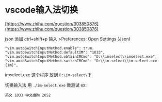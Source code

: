 # vscode输入法切换

[https://www.zhihu.com/question/303850876](https://www.zhihu.com/question/303850876)

json 添加 ctrl+shift+p 输入 >Preferences: Open Settings (Json)

```plain
"vim.autoSwitchInputMethod.enable": true,
"vim.autoSwitchInputMethod.defaultIM": "1033",
"vim.autoSwitchInputMethod.obtainIMCmd": "D:\\imselect\\imselect.exe",
"vim.autoSwitchInputMethod.switchIMCmd": "D:\\im-select\\im-select.exe {im}",
```

imselect.exe 这个程序 放到 `D:\im-select\`下

切换输入法 用 `./im-select.exe` 做测试 ex:

    英文 1033 中文搜狗 2052
